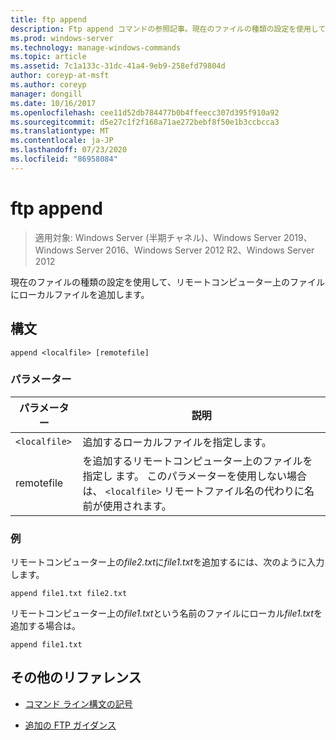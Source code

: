 ```yaml
---
title: ftp append
description: Ftp append コマンドの参照記事。現在のファイルの種類の設定を使用して、リモートコンピューター上のファイルにローカルファイルを追加します。
ms.prod: windows-server
ms.technology: manage-windows-commands
ms.topic: article
ms.assetid: 7c1a133c-31dc-41a4-9eb9-258efd79804d
author: coreyp-at-msft
ms.author: coreyp
manager: dongill
ms.date: 10/16/2017
ms.openlocfilehash: cee11d52db784477b0b4ffeecc307d395f910a92
ms.sourcegitcommit: d5e27c1f2f168a71ae272bebf8f50e1b3ccbcca3
ms.translationtype: MT
ms.contentlocale: ja-JP
ms.lasthandoff: 07/23/2020
ms.locfileid: "86958084"
---
```

# <a name="ftp-append"></a>ftp append

> 適用対象: Windows Server (半期チャネル)、Windows Server 2019、Windows Server 2016、Windows Server 2012 R2、Windows Server 2012

現在のファイルの種類の設定を使用して、リモートコンピューター上のファイルにローカルファイルを追加します。

## <a name="syntax"></a>構文

```
append <localfile> [remotefile]
```

### <a name="parameters"></a>パラメーター

| パラメーター | 説明 |
| --------- | ----------- |
| `<localfile>` | 追加するローカルファイルを指定します。 |
| remotefile | を追加するリモートコンピューター上のファイルを指定し <localfile> ます。 このパラメーターを使用しない場合は、 `<localfile>` リモートファイル名の代わりに名前が使用されます。 |

### <a name="examples"></a>例

リモートコンピューター上の*file2.txt*に*file1.txt*を追加するには、次のように入力します。

```
append file1.txt file2.txt
```

リモートコンピューター上の*file1.txt*という名前のファイルにローカル*file1.txt*を追加する場合は。

```
append file1.txt
```

## <a name="additional-references"></a>その他のリファレンス

- [コマンド ライン構文の記号](command-line-syntax-key.md)

- [追加の FTP ガイダンス](/previous-versions/orphan-topics/ws.10/cc756013(v=ws.10))
